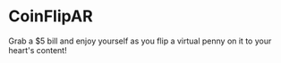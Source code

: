 # CoinFlipAR
Grab a $5 bill and enjoy yourself as you flip a virtual penny on it to your heart's content!

